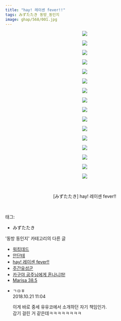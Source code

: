 ```yaml
---
title: "hay! 레이센 fever!!"
tags: みずたたき 동방_동인지
image: ghap/568/001.jpg
---
```

<div class="article">
<p style="text-align: center; clear: none; float: none;"><img src="{{ site.nasurl }}/ghap/568/001.jpg"/></p>
<p style="text-align: center; clear: none; float: none;"><img src="{{ site.nasurl }}/ghap/568/002.jpg"/></p>
<p style="text-align: center; clear: none; float: none;"><img src="{{ site.nasurl }}/ghap/568/003.jpg"/></p>
<p style="text-align: center; clear: none; float: none;"><img src="{{ site.nasurl }}/ghap/568/004.jpg"/></p>
<p style="text-align: center; clear: none; float: none;"><img src="{{ site.nasurl }}/ghap/568/005.jpg"/></p>
<p style="text-align: center; clear: none; float: none;"><img src="{{ site.nasurl }}/ghap/568/006.jpg"/></p>
<p style="text-align: center; clear: none; float: none;"><img src="{{ site.nasurl }}/ghap/568/007.jpg"/></p>
<p style="text-align: center; clear: none; float: none;"><img src="{{ site.nasurl }}/ghap/568/008.jpg"/></p>
<p style="text-align: center; clear: none; float: none;"><img src="{{ site.nasurl }}/ghap/568/009.jpg"/></p>
<p style="text-align: center; clear: none; float: none;"><img src="{{ site.nasurl }}/ghap/568/010.jpg"/></p>
<p style="text-align: center; clear: none; float: none;"><img src="{{ site.nasurl }}/ghap/568/011.jpg"/></p>
<p style="text-align: center; clear: none; float: none;"><img src="{{ site.nasurl }}/ghap/568/012.jpg"/></p>
<p style="text-align: center; clear: none; float: none;"><img src="{{ site.nasurl }}/ghap/568/013.jpg"/></p>
<p style="text-align: center; clear: none; float: none;"><img src="{{ site.nasurl }}/ghap/568/014.jpg"/></p>
<p style="text-align: center; clear: none; float: none;"><img src="{{ site.nasurl }}/ghap/568/015.jpg"/></p>
<p style="text-align: center; clear: none; float: none;"><img src="{{ site.nasurl }}/ghap/568/016.jpg"/></p>
<p style="text-align: center; clear: none; float: none;"><br/></p>
<p style="text-align: center; clear: none; float: none;">[みずたたき] hay! 레이센 fever!!</p>
<p><br/></p>
</div><div class="tagTrail">
<p>태그: </p>
<ul>
<li>みずたたき</li>
</ul>
</div><div class="another">
<p>'동방 동인지' 카테고리의 다른 글</p>
<ul>
<li><a href="/2016-06-26-ghap_570">워킹데드</a></li>
<li><a href="/2016-06-26-ghap_569">안단테</a></li>
<li><a href="/2016-06-26-ghap_568">hay! 레이센 fever!!</a></li>
<li><a href="/2016-06-26-ghap_567">주간유성군</a></li>
<li><a href="/2016-06-26-ghap_566">카구야 공주님에게 혼나니까!</a></li>
<li><a href="/2016-06-26-ghap_565">Marisa 38.5</a></li>
</ul>
</div><div class="cb_module cb_fluid">
<div class="cb_wrt cb_profile">
<div class="comment">
<ul>
<li class="cb_thumb_off" id="comment15359083">
<div class="cb_comment_area">
<div class="cb_info_area">
<div class="cb_section">
<span class="cb_nick_name">ㄱㅁㅎ</span>
</div>
<div class="cb_section">
<span class="cb_date">2018.10.21 11:04 </span>
</div>
</div>
<div class="cb_dsc_comment">
<p class="cb_dsc">
											이게 바로 중세 유유코에서 소개하던 자기 책임인가.<br/>
감기 걸린 거 같은데ㅋㅋㅋㅋㅋㅋㅋㅋ
										</p>
</div>
</div></li>
</ul>
</div>
</div><!-- commentList close -->
</div>
